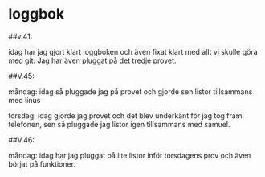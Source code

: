 loggbok
=========================================
##v.41:  

  idag har jag gjort klart loggboken och även fixat klart med allt vi skulle göra med git. Jag har även pluggat på det tredje provet.
  
##V.45:

  måndag: idag så pluggade jag på provet och gjorde sen listor tillsammans med linus
  
  torsdag: idag gjorde jag provet och det blev underkänt för jag tog fram telefonen, sen så pluggade jag listor igen tillsammans med samuel.
  
##V.46:

  måndag: idag har jag pluggat på lite listor inför torsdagens prov och även börjat på funktioner.
